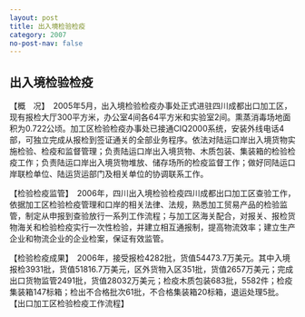 ```yaml
---
layout: post
title: 出入境检验检疫
category: 2007
no-post-nav: false
---
```


## 出入境检验检疫

【概　况】　2005年5月，出入境检验检疫办事处正式进驻四川成都出口加工区，现有报检大厅300平方米，办公室4间各64平方米和实验室2间。熏蒸消毒场地面积为0.722公顷。加工区检验检疫办事处已接通CIQ2000系统，安装外线电话4部，可独立完成从报检到签证通关的全部业务程序。依法对陆运口岸出入境货物实施检验、检疫和监督管理；负责陆运口岸出入境货物、木质包装、集装箱的检验检疫工作；负责陆运口岸出入境货物堆放、储存场所的检疫监督工作；做好同陆运口岸联检单位、陆运货运部门及相关单位的协调联系工作。

【检验检疫监管】　2006年，四川出入境检验检疫四川成都出口加工区查验工作，依据加工区检验检疫管理和口岸的相关法律、法规，熟悉加工贸易产品的检验监管，制定从申报到查验放行一系列工作流程；与加工区海关配合，对报关、报检货物海关和检验检疫实行一次性检验，并建立相互通报制，提高物流效率；建立生产企业和物流企业的企业检案，保证有效监管。

【检验检疫成果】　2006年，接受报检4282批，货值54473.7万美元。其中入境报检3931批，货值51816.7万美元，区外货物入区351批，货值2657万美元；完成出口货物监管2491批，货值28032万美元；检疫木质包装683批，5582件；检疫集装箱147标箱；检出不合格批次61批，不合格集装箱20标箱，退运处理5批。
【出口加工区检验检疫工作流程】
